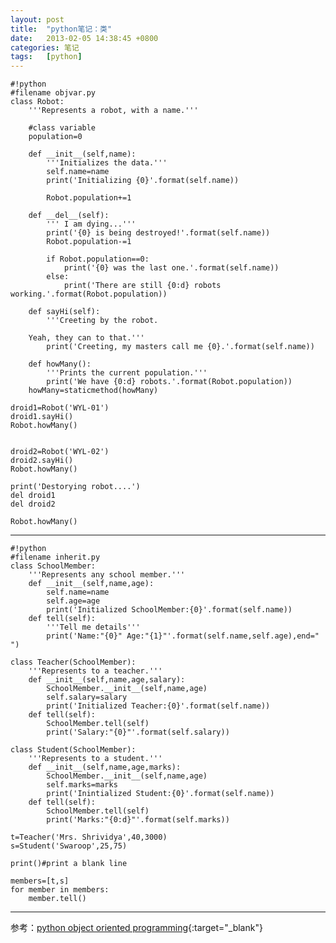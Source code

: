 ```yaml
---
layout: post
title:  "python笔记：类"
date:   2013-02-05 14:38:45 +0800
categories: 笔记
tags:   [python]
---
```

    #!python
    #filename objvar.py
    class Robot:
        '''Represents a robot, with a name.'''

        #class variable
        population=0

        def __init__(self,name):
            '''Initializes the data.'''
            self.name=name
            print('Initializing {0}'.format(self.name))

            Robot.population+=1
            
        def __del__(self):
            ''' I am dying...'''
            print('{0} is being destroyed!'.format(self.name))
            Robot.population-=1

            if Robot.population==0:
                print('{0} was the last one.'.format(self.name))
            else:
                print('There are still {0:d} robots working.'.format(Robot.population))

        def sayHi(self):
            '''Creeting by the robot.

        Yeah, they can to that.'''
            print('Creeting, my masters call me {0}.'.format(self.name))

        def howMany():
            '''Prints the current population.'''
            print('We have {0:d} robots.'.format(Robot.population))
        howMany=staticmethod(howMany)

    droid1=Robot('WYL-01')
    droid1.sayHi()
    Robot.howMany()


    droid2=Robot('WYL-02')
    droid2.sayHi()
    Robot.howMany()

    print('Destorying robot....')
    del droid1
    del droid2

    Robot.howMany()

--------------------------------------------------------------------------


    #!python
    #filename inherit.py
    class SchoolMember:
        '''Represents any school member.'''
        def __init__(self,name,age):
            self.name=name
            self.age=age
            print('Initialized SchoolMember:{0}'.format(self.name))
        def tell(self):
            '''Tell me details'''
            print('Name:"{0}" Age:"{1}"'.format(self.name,self.age),end=" ")

    class Teacher(SchoolMember):
        '''Represents to a teacher.'''
        def __init__(self,name,age,salary):
            SchoolMember.__init__(self,name,age)
            self.salary=salary
            print('Initialized Teacher:{0}'.format(self.name))
        def tell(self):
            SchoolMember.tell(self)
            print('Salary:"{0}"'.format(self.salary))

    class Student(SchoolMember):
        '''Represents to a student.'''
        def __init__(self,name,age,marks):
            SchoolMember.__init__(self,name,age)
            self.marks=marks
            print('Inintialized Student:{0}'.format(self.name))
        def tell(self):
            SchoolMember.tell(self)
            print('Marks:"{0:d}"'.format(self.marks))

    t=Teacher('Mrs. Shrividya',40,3000)
    s=Student('Swaroop',25,75)

    print()#print a blank line

    members=[t,s]
    for member in members:
        member.tell()

---

参考：[python object oriented programming](http://www.swaroopch.com/notes/python_en-object_oriented_programming/){:target="_blank"}
